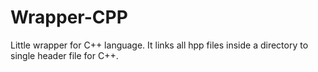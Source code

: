 # Wrapper-CPP
Little wrapper for C++ language. It links all hpp files inside a directory to single header file for C++.
